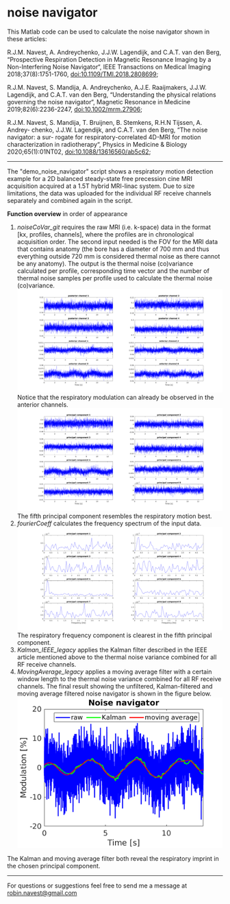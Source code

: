 # noise navigator
This Matlab code can be used to calculate the noise navigator shown in these articles:

R.J.M. Navest, A. Andreychenko, J.J.W. Lagendijk, and C.A.T. van den Berg, “Prospective
Respiration Detection in Magnetic Resonance Imaging by a Non-Interfering
Noise Navigator“, IEEE Transactions on Medical Imaging 2018;37(8):1751-1760,
[doi:10.1109/TMI.2018.2808699](http://dx.doi.org/10.1109/TMI.2018.2808699);

R.J.M. Navest, S. Mandija, A. Andreychenko, A.J.E. Raaijmakers, J.J.W. Lagendijk,
and C.A.T. van den Berg, “Understanding the physical relations governing
the noise navigator“, Magnetic Resonance in Medicine 2019;82(6):2236-2247,
[doi:10.1002/mrm.27906](http://dx.doi.org/10.1002/mrm.27906);

R.J.M. Navest, S. Mandija, T. Bruijnen, B. Stemkens, R.H.N Tijssen, A. Andrey-
chenko, J.J.W. Lagendijk, and C.A.T. van den Berg, “The noise navigator: a sur-
rogate for respiratory-correlated 4D-MRI for motion characterization in
radiotherapy“, Physics in Medicine & Biology 2020;65(1):01NT02, [doi:10.1088/13616560/ab5c62](http://dx.doi.org/10.1088/1361-6560/ab5c62);

---

The "demo_noise_navigator" script shows a respiratory motion detection example for a 2D balanced steady-state free precession cine MRI acquisition acquired at a 1.5T hybrid MRI-linac system. Due to size limitations, the data was uploaded for the individual RF receive channels separately and combined again in the script.

**Function overview** in order of appearance
1. *noiseCoVar_git* requires the raw MRI (i.e. k-space) data in the format [kx, profiles, channels], where the profiles are in chronological acquisition order. The second input needed is the FOV for the MRI data that contains anatomy (the bore has a diameter of 700 mm and thus everything outside 720 mm is considered thermal noise as there cannot be any anatomy). The output is the thermal noise (co)variance calculated per profile, corresponding time vector and the number of thermal noise samples per profile used to calculate the thermal noise (co)variance.
![alt text](https://github.com/rnavest/noise-navigator/blob/master/tnv_pc.png "Figure 1")
Notice that the respiratory modulation can already be observed in the anterior channels.
![alt text](https://github.com/rnavest/noise-navigator/blob/master/tnv_pca.png "Figure 2")
The fifth principal component resembles the respiratory motion best.
2. *fourierCoeff* calculates the frequency spectrum of the input data.
![alt text](https://github.com/rnavest/noise-navigator/blob/master/tnv_pca_ft.png "Figure 3")
The respiratory frequency component is clearest in the fifth principal component.
3. *Kalman_IEEE_legacy* applies the Kalman filter described in the IEEE article mentioned above to the thermal noise variance combined for all RF receive channels.
4. *MovingAverage_legacy* applies a moving average filter with a certain window length to the thermal noise variance combined for all RF receive channels.
The final result showing the unfiltered, Kalman-filtered and moving average filtered noise navigator is shown in the figure below.
![alt text](https://github.com/rnavest/noise-navigator/blob/master/noise_navigator.png "Figure 4")

The Kalman and moving average filter both reveal the respiratory imprint in the chosen principal component.

---

For questions or suggestions feel free to send me a message at robin.navest@gmail.com
